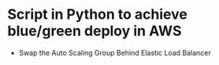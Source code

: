 # Script in Python to achieve blue/green deploy in AWS


- Swap the Auto Scaling Group Behind Elastic Load Balancer
